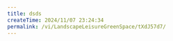 ```yaml
---
title: dsds
createTime: 2024/11/07 23:24:34
permalink: /vi/LandscapeLeisureGreenSpace/tXdJ57d7/
---
```

